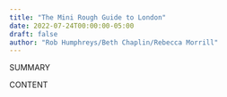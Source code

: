 ```yaml
---
title: "The Mini Rough Guide to London"
date: 2022-07-24T00:00:00-05:00
draft: false
author: "Rob Humphreys/Beth Chaplin/Rebecca Morrill"
---
```


SUMMARY

<!--more-->

CONTENT
